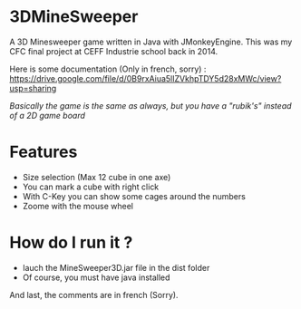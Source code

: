 # 3DMineSweeper
A 3D Minesweeper game written in Java with JMonkeyEngine. This was my CFC final project at CEFF Industrie school back in 2014.

Here is some documentation (Only in french, sorry) : https://drive.google.com/file/d/0B9rxAiua5lIZVkhpTDY5d28xMWc/view?usp=sharing 

*Basically the game is the same as always, but you have a "rubik's" instead of a 2D game board*

# Features
* Size selection (Max 12 cube in one axe)
* You can mark a cube with right click
* With C-Key you can show some cages around the numbers
* Zoome with the mouse wheel


# How do I run it ?
* lauch the MineSweeper3D.jar file in the dist folder
* Of course, you must have java installed



And last, the comments are in french (Sorry).
